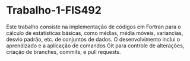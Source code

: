 # Trabalho-1-FIS492
Este trabalho consiste na implementação de códigos em Fortran para o cálculo de estatísticas básicas, como médias, média móveis, variancias, desvio padrão, etc. de conjuntos de dados. O desenvolvimento inclui o aprendizado e a aplicação de comandos Git para controle de alterações, criação de branches, commits, e pull requests.
